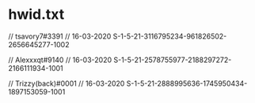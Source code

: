 # hwid.txt
// tsavory7#3391
// 16-03-2020
S-1-5-21-3116795234-961826502-2656645277-1002

// Alexxxqt#9140
// 16-03-2020
S-1-5-21-2578755977-2188297272-2166111934-1001

// Trizzy(back)#0001
// 16-03-2020
S-1-5-21-2888995636-1745950434-1897153059-1001
